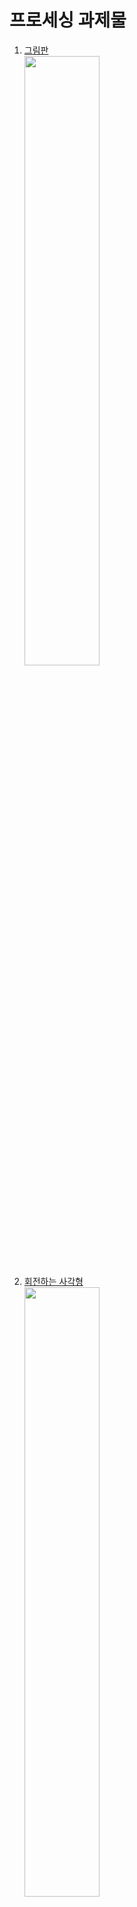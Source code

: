 <H1>프로세싱 과제물</H1>

<ol>
<li><a href="https://github.com/societe62/test/blob/master/sketch_200423a/sketch_200423a.pde">그림판</a><br>
  <img src="https://user-images.githubusercontent.com/62882039/80022228-b2936400-8516-11ea-91aa-f1378d1ffd11.gif" width="50%"></img></li>
  
<li><a href="https://github.com/societe62/test/blob/master/sketch_200423e/sketch_200423e.pde">회전하는 사각형</a><br>
  <img src="https://user-images.githubusercontent.com/62882039/80038324-6523f080-8530-11ea-97c3-b9f719080e0a.gif" width="50%">
<li><a href="https://github.com/societe62/test/blob/master/sketch_200423b/sketch_200423b.pde">한글배너</a><br>
<img src="https://user-images.githubusercontent.com/62882039/80022490-1ddd3600-8517-11ea-8a1a-4c4bb0aa52f5.gif" width="50%">
</img></li>

<li><a href="https://github.com/societe62/test/blob/master/sketch_200423c/sketch_200423c.pde">빗물1</a>
    <a href="https://github.com/societe62/test/blob/master/sketch_200423c/rain.pde">빗물2(나만의 도형만들기)</a><br>
<img src="https://user-images.githubusercontent.com/62882039/80030469-2dfb1280-8523-11ea-9e4a-539cae76b03e.gif" width="50%">
</img></li>
<li><a href="https://github.com/societe62/test/blob/master/sketch_200423d/sketch_200423d.pde">PGraphics로 </a>
  <a href="https://github.com/societe62/test/blob/master/sketch_200423d/rain.pde">창틀 만들기(손수제작)</a><br>
<img src="https://user-images.githubusercontent.com/62882039/80034561-96e58900-8529-11ea-86d8-e34ac1e37e6f.gif" width="50%">
</li>
</ol>
